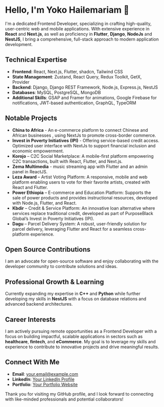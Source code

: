 # Hello, I'm Yoko Hailemariam 👋

I'm a dedicated Frontend Developer, specializing in crafting high-quality, user-centric web and mobile applications. With extensive experience in **React** and **Next.js**, as well as proficiency in **Flutter**, **Django**, **NodeJs** and **NestJS**, I bring a comprehensive, full-stack approach to modern application development.

## Technical Expertise

- **Frontend**: React, Next.js, Flutter, shadcn, Tailwind CSS
- **State Management**: Zustand, React Query, Redux Toolkit, GetX, Provider
- **Backend**: Django, Django REST Framework, Node.js, Express.js, NestJS
- **Databases**: MySQL, PostgreSQL, MongoDB
- **Additional Skills**: GSAP and Framer for animations, Google Firebase for notifications, JWT-based authentication, GraphQL, TypeORM

## Notable Projects

- **China to Africa** - An e-commerce platform to connect Chinese and African businesses , using NextJs to promote cross-border commerce.
- **Invest in Poverty Initiatives (IPI)** - Offering service-based credit access. Optimized user interface with NextJs to support financial inclusion and economic empowerment.
- **Korojo** – C2C Social Marketplace: A mobile-first platform empowering C2C transactions, built with React, Flutter, and Next.js.
- **Zema Multimedia** - music streaming app with Flutter and an admin panel in ReactJS.
- **Leza Award** – Artist Voting Platform: A responsive, mobile and web platform enabling users to vote for their favorite artists, created with React and Flutter.
- **Power Ethiopia** – E-commerce and Education Platform: Supports the sale of power products and provides instructional resources, developed with Node.js, Flutter, and React.
- **Kbdir** – Credit & Service Platform: An innovative loan alternative where services replace traditional credit, developed as part of PurposeBlack Global’s Invest in Poverty Initiatives (IPI).
- **Dagu** – Parcel Delivery System: A robust, user-friendly solution for parcel delivery, leveraging Flutter and React for a seamless cross-platform experience.
  
## Open Source Contributions

I am an advocate for open-source software and enjoy collaborating with the developer community to contribute solutions and ideas.

## Professional Growth & Learning

Currently expanding my expertise in **C++** and **Python** while further developing my skills in **NestJS** with a focus on database relations and advanced backend architectures.

## Career Interests

I am actively pursuing remote opportunities as a Frontend Developer with a focus on building impactful, scalable applications in sectors such as **healthcare**, **fintech**, and **eCommerce**. My goal is to leverage my skills and experience to contribute to innovative projects and drive meaningful results.

## Connect With Me

- **Email**: [your.email@example.com](mailto:yokohailemariam@gmail.com.com)
- **LinkedIn**: [Your LinkedIn Profile]([(https://www.linkedin.com/in/yoko-hailemariam-16163b69/)])
- **Portfolio**: [Your Portfolio Website](https://yokohm.com)

Thank you for visiting my GitHub profile, and I look forward to connecting with like-minded professionals and potential collaborators!
